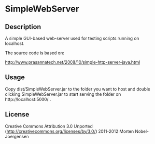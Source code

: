 SimpleWebServer
====================================

## Description

A simple GUI-based web-server used for testing scripts running on localhost.

The source code is based on:

http://www.prasannatech.net/2008/10/simple-http-server-java.html

## Usage

Copy dist/SimpleWebServer.jar to the folder you want to host and double clicking SimpleWebServer.jar to start
serving the folder on http://localhost:5000/ .

## License

Creative Commons Attribution 3.0 Unported (http://creativecommons.org/licenses/by/3.0/)
2011-2012 Morten Nobel-Joergensen


